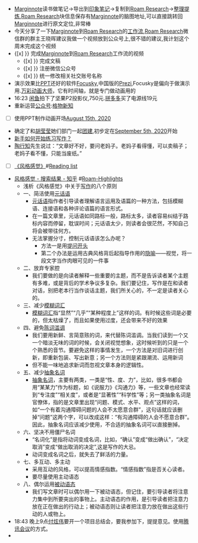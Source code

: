 - [Marginnote](<Marginnote.md>)读书做笔记→导出到[印象笔记](<印象笔记.md>)→复制到[Roam Research](<Roam Research.md>)→[整理提炼](<整理提炼.md>),[Roam Research](<Roam Research.md>)块信息保存有[Marginnote](<Marginnote.md>)的脑图地址,可以直接跳转回[Marginnote](<Marginnote.md>)进行原文定位,非常棒
- 今天分享了一下[Marginnote](<Marginnote.md>)到[Roam Research](<Roam Research.md>)的[工作流](<工作流.md>),[Roam Research](<Roam Research.md>)微信群的群主王晓晖建议我做一个视频放到公众号上,很不错的建议,我计划这个周末完成这个视频
- {[x] }} 完成[Marginnote](<Marginnote.md>)到[Roam Research](<Roam Research.md>)工作流的视频
    - {[x] }} 完成文稿
    - {[x] }} 注册微信公众号
    - {[x] }} 统一修改相关社交账号名称
- 演示效果比[PPT](<PPT.md>)还好的软件[Focusky](<Focusky.md>),中国版的[Prezi](<Prezi.md>),Focusky是偏向于做演示用.[万彩动画大师](<万彩动画大师.md>)，它有时间轴，就是专门做动画用的
- 16:23 [闲鱼](<闲鱼.md>)拍下了坚果P2投影仪,750元.[拼多多](<拼多多.md>)买了电源线19元
- 重新运营[公众号](<公众号.md>):[格物新知](<格物新知.md>)
- [ ] 使用PPT制作动画开场[August 15th, 2020](<August 15th, 2020.md>)
- 确定了和[胡莹莹](<胡莹莹.md>)她们部门一起[团建](<团建.md>),初步定在[September 5th, 2020](<September 5th, 2020.md>)开始
- [新手如何开始练习写作？](https://www.zhihu.com/question/40223190/answer/1118233867)
- [陶行知](<陶行知.md>)先生说过：“文章好不好，要问老妈子。老妈子看得懂，可以卖稿子；老妈子看不懂，只能当废纸。”
- [ ] [《风格感觉》](<《风格感觉》.md>)#[Reading list](<Reading list.md>)
- [风格感觉 - 搜索结果 - 知乎](https://www.zhihu.com/search?type=content&q=%E9%A3%8E%E6%A0%BC%E6%84%9F%E8%A7%89) #[Roam-Highlights](<Roam-Highlights.md>)
    - 浅析《风格感觉》中关于[写作](<写作.md>)的八个原则
    - 一、简洁使用[元话语](<元话语.md>)
        - [元话语](<元话语.md>)指作者引导读者理解语言运用及语篇的一种方法，包括模糊语、连接语和各种评论语篇的语言形式。
        - 在一篇文章里，元话语如同路标一般，路标太多，读者容易纠结于路标内容而停留，耽误时间；元话语太少，则读者会很茫然，不知自己将会被带往何方。
        - 无法掌握分寸，控制元话语该怎么办呢？
            - 方法一是用[提问开头](<提问开头.md>)
            - 第二个办法是运用古典风格背后起指导作用的[隐喻](<隐喻.md>)——视觉，将一段文字当作肉眼可见的一件事
    - 二、放弃专家腔
        - 我们要做的是向读者解释一些重要的主题，而不是告诉读者某个主题有多难，或是背后的学术争议多复杂。我们要记住，写作是在和读者对话，别把老本行当作谈话主题，我们所关心的，不一定是读者关心的。
    - 三、减少[模糊词汇](<模糊词汇.md>)
        - [模糊词汇](<模糊词汇.md>)指“显然”“几乎”“某种程度上”这样的词。有时候这些词是必要的，但太枯燥了，而且如果使用过度，还会带来不好的效果
    - 四、避免[陈词滥调](<陈词滥调.md>)
        - 我们要用新鲜、言简意赅的词，来代替陈词滥调。当我们读到一个又一个暗淡无味的词的时候，会关闭视觉想象，这时候听到的只是一个个熟悉的音节。要避免这样的事情发生，一个方法是对旧词进行创新，即重新包装、写出新意；另一个方法则是紧跟潮流、运用新词
        - 但不能一味地追求新词而忽视文章本身的逻辑性。
    - 五、减少[抽象名词](<抽象名词.md>)
        - [抽象名词](<抽象名词.md>)，主要有两类，一类是“性、度、力”，比如，很多书都会用“某某力”作为标题，如《说服力》《沟通力》等，一些文章也经常读到“专注度”“相关度”，或者是“显著性”“科学性”等；另一类抽象名词是官僚体，指的是文章里出现“问题、模式、水平、观点”这样的词，如“一个有着沟通障碍问题的人会不太愿意合群”，这句话就应该删掉“问题”这两个字，可以改成这样：“有沟通障碍的人会不愿意合群”。因此，抽象名词应该减少使用，不合适的抽象名词可以直接删掉。
    - 六、坚决不用僵尸名词
        - “名词化”是指将动词变成名词，比如，“确认”变成“做出确认”，“决定取消”变成“做出取消的决定”,这是写作的大忌。
        - 动词变成名词之后，就失去了鲜活的力量。
    - 七、多互动、多主动
        - 采用互动的风格，可以提高情感指数。“情感指数”指是否关心读者。
        - 要尽量使用主动语态
    - 八、偶尔运用[被动语态](<被动语态.md>)
        - 我们写文章时可以偶尔用一下被动语态，但记住，要引导读者将注意力集中到所要突出的事物上。主动语态的作用，是引导读者把注意力放在正在做出的行动上；被动语态则让读者把注意力放在做出这些行动的人或物上。
- 18:43 晚上9点[付炫伟](<付炫伟.md>)要开一个项目总结会，要我参加下，提提意见。使用[腾讯会议](<腾讯会议.md>)的方式。
- 

